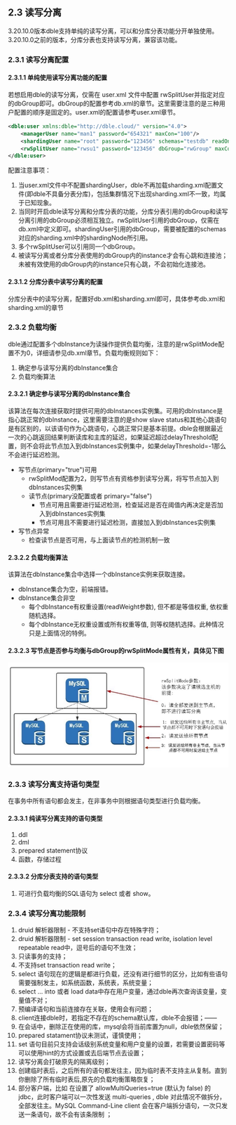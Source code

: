 ## 2.3 读写分离
3.20.10.0版本dble支持单纯的读写分离，可以和分库分表功能分开单独使用。3.20.10.0之前的版本，分库分表也支持读写分离，兼容该功能。

### 2.3.1 读写分离配置

#### 2.3.1.1 单纯使用读写分离功能的配置
若想启用dble的读写分离，仅需在 user.xml 文件中配置 rwSplitUser并指定对应的dbGroup即可。dbGroup的配置参考db.xml的章节。这里需要注意的是三种用户配置的顺序是固定的。user.xml的配置请参考user.xml章节。
```xml
<dble:user xmlns:dble="http://dble.cloud/" version="4.0">
    <managerUser name="man1" password="654321" maxCon="100"/>
    <shardingUser name="root" password="123456" schemas="testdb" readOnly="false" maxCon="20"/>
    <rwSplitUser name="rwsu1" password="123456" dbGroup="rwGroup" maxCon="20"/>
</dble:user>
```


配置注意事项：
1. 当user.xml文件中不配置shardingUser，dble不再加载sharding.xml配置文件(即dble不具备分表分库)，包括集群情况下出现sharding.xml不一致，均属于已知现象。  
2. 当同时开启dble读写分离和分库分表的功能，分库分表引用的dbGroup和读写分离引用的dbGroup必须相互独立。rwSplitUser引用的dbGroup，仅需在db.xml中定义即可。shardingUser引用的dbGroup，需要被配置的schemas对应的sharding.xml中的shardingNode所引用。
3. 多个rwSplitUser可以引用同一个dbGroup。
4. 被读写分离或者分库分表使用的dbGroup内的instance才会有心跳和连接池；未被有效使用的dbGroup内的instance只有心跳，不会初始化连接池。

#### 2.3.1.2 分库分表中读写分离的配置
分库分表中的读写分离，配置好db.xml和sharding.xml即可，具体参考db.xml和sharding.xml的章节


### 2.3.2 负载均衡

dble通过配置多个dbInstance为读操作提供负载均衡，注意的是rwSplitMode配置不为0，详细请参见db.xml章节。负载均衡规则如下：

1. 确定参与读写分离的dbInstance集合
2. 负载均衡算法

#### 2.3.2.1  确定参与读写分离的dbInstance集合

该算法在每次连接获取时提供可用的dbInstances实例集。可用的dbInstance是指心跳正常的dbInstance，这里需要注意的是show slave status和其他心跳语句是有区别的，以该语句作为心跳语句，心跳正常只是基本前提。dble会根据最近一次的心跳返回结果判断读库和主库的延迟，如果延迟超过delayThreshold配置，则不会将此节点加入到dbInstances实例集中，如果delayThreshold=-1那么不会进行延迟检测。

+ 写节点(primary="true")可用
  - rwSplitMod配置为2，则写节点有资格参到读写分离，将写节点加入到dbInstances实例集
  - 读节点(primary没配置或者 primary="false")
     + 节点可用且需要进行延迟检测，检查延迟是否在阈值内再决定是否加入到dbInstances实例集
     + 节点可用且不需要进行延迟检测，直接加入到dbInstances实例集
+ 写节点异常
  - 检查读节点是否可用，与上面读节点的检测机制一致
  
#### 2.3.2.2  负载均衡算法

该算法在dbInstance集合中选择一个dbInstance实例来获取连接。

+ dbInstance集合为空，前端报错。
+ dbInstance集合非空
  - 每个dbInstance有权重设置(readWeight参数), 但不都是等值权重, 依权重随机选择。
  - 每个dbInstance无权重设置或所有权重等值, 则等权随机选择。此种情况只是上面情况的特例。

#### 2.3.2.3 写节点是否参与均衡与dbGroup的rwSplitMode属性有关，具体见下图

![rwSplitMode](pic/2.3_rwSplitMode.png)

### 2.3.3 读写分离支持语句类型
在事务中所有语句都会发主，在非事务中则根据语句类型进行负载均衡。
#### 2.3.3.1 纯读写分离支持的语句类型
1. ddl
2. dml
3. prepared statement协议
4. 函数，存储过程 

#### 2.3.3.2 分库分表支持的语句类型
1. 可进行负载均衡的SQL语句为 select 或者 show。  


### 2.3.4 读写分离功能限制
1. druid 解析器限制 - 不支持set语句中存在特殊字符；
2. druid 解析器限制 - set session transaction read write, isolation level repeatable read中，逗号后的语句不生效；
3. 只读事务的支持；
4. 不支持set transaction read write；
5. select 语句现在的逻辑是都进行负载，还没有进行细节的区分，比如有些语句需要强制发主，如系统函数，系统表，系统变量；
6. select ... into 或者 load data中存在用户变量，通过dble再次查询该变量，变量值不对；
7. 预编译语句和当前连接存在关联，使用会有问题；
8. client连接dble时，若指定不存在的schema默认库，dble不会报错；——
9. 在会话中，删除正在使用的库，mysql会将当前库置为null，dble依然保留；
10. prepared statament协议未测试，谨慎使用；
11. set 语句目前只支持会话级别系统变量和用户变量的设置，若需要设置密码等可以使用hint的方式设置或去后端节点去设置；
12. 读写分离会打破原先的隔离级别； 
13. 创建临时表后，之后所有的语句都发往主，因为临时表不支持主从复制。直到你删除了所有临时表后,原先的负载均衡策略恢复；
14. 部分客户端，比如 在设置了 allowMultiQueries=true (默认为 false) 的 jdbc，此时客户端可以一次性发送 multi-queries , dble 对此情况不做拆分，全部发往主。MySQL Command-Line client 会在客户端拆分语句，一次只发送一条语句，故不会有该条限制 ；
